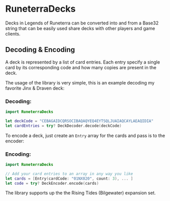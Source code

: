 # RuneterraDecks

Decks in Legends of Runeterra can be converted into and from a Base32 string that can be easily used share decks with other players and game clients.

## Decoding & Encoding

A deck is represented by a list of card entries. Each entry specify a single card by its corresponding code and how many copies are present in the deck.

The usage of the library is very simple, this is an example decoding my favorite Jinx & Draven deck:

### Decoding:
```swift
import RuneterraDecks

let deckCode = "CEBAGAIDCQRSOCIBAQAQYEQ4EYTSQLJUAIAQCAYLAEAQIDIA"
let cardEntries = try? DeckDecoder.decode(deckCode)
```

To encode a deck, just create an `Entry` array for the cards and pass is to the encoder:

### Encoding:
```swift
import RuneterraDecks

// Add your card entries to an array in any way you like
let cards = [Entry(cardCode: "01NX020", count: 3), ... ] 
let code = try? DeckEncoder.encode(cards)
```

The library supports up the the Rising Tides (Bilgewater) expansion set.
